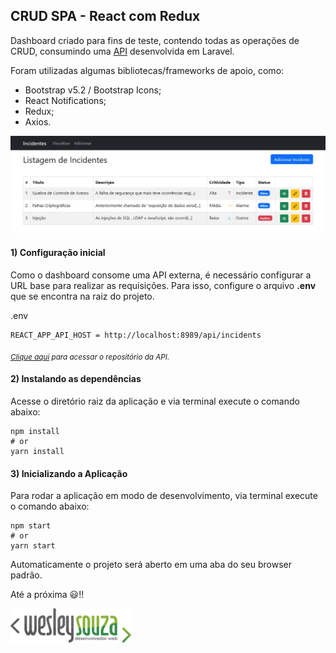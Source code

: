 ## CRUD SPA - React com Redux

Dashboard criado para fins de teste, contendo todas as operações de CRUD, consumindo uma [API](https://github.com/wesleysouza-dev/crud-incidents-laravel-api) desenvolvida em Laravel.

Foram utilizadas algumas bibliotecas/frameworks de apoio, como:

- Bootstrap v5.2 / Bootstrap Icons;
- React Notifications;
- Redux;
- Axios.

![Tela Inicial do Dashboard](screen-dashboard.jpg)

#### 1) Configuração inicial

Como o dashboard consome uma API externa, é necessário configurar a URL base para realizar as requisições. Para isso, configure o arquivo **.env** que se encontra na raiz do projeto.

.env

```
REACT_APP_API_HOST = http://localhost:8989/api/incidents
```

<sub>_[Clique aqui](https://github.com/wesleysouza-dev/crud-incidents-laravel-api) para acessar o repositório da API._</sub>

#### 2) Instalando as dependências

Acesse o diretório raiz da aplicação e via terminal execute o comando abaixo:

```
npm install
# or
yarn install
```

#### 3) Inicializando a Aplicação

Para rodar a aplicação em modo de desenvolvimento, via terminal execute o comando abaixo:

```
npm start
# or
yarn start
```

Automaticamente o projeto será aberto em uma aba do seu browser padrão.

Até a próxima :smiley:!!

[![Logo Wesley Souza - Desenvolvedor Web](logo-wrs.png)](https://wesleysouza.dev)

